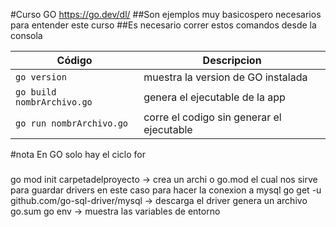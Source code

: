 #Curso GO
https://go.dev/dl/
##Son ejemplos muy basicospero necesarios para entender este curso
##Es necesario correr estos comandos desde la consola


| Código  | Descripcion |
| ------------- | ------------- |
| ```go version ``` | muestra la version de GO instalada |
| ```go build nombrArchivo.go``` | genera el ejecutable de la app |
|```go run nombrArchivo.go ```| corre el codigo sin generar el ejecutable|


#nota 
En GO solo hay el ciclo for

###
go mod init carpetadelproyecto -> crea un archi o go.mod el cual nos sirve para guardar drivers en este caso para hacer la conexion a mysql
go get -u github.com/go-sql-driver/mysql   -> descarga el driver genera un archivo go.sum
go env -> muestra las variables de entorno

